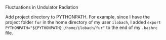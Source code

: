 Fluctuations in Undulator Radiation

Add project directory to PYTHONPATH. For example, since I have the project folder `fur` in the home directory of my user `ilobach`, I added 
`export PYTHONPATH="${PYTHONPATH}:/home/ilobach/fur"`
to the end of my `.bashrc` file.